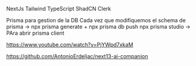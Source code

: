 <!-- Tecnologías -->

NextJs
Tailwind
TypeScript
ShadCN
Clerk

Prisma para gestion de la DB
Cada vez que modifiquemos el schema de prisma -> npx prisma generate + npx prisma db push
npx prisma studio -> PAra abrir prisma client

https://www.youtube.com/watch?v=PjYWpd7xkaM

https://github.com/AntonioErdeljac/next13-ai-companion
